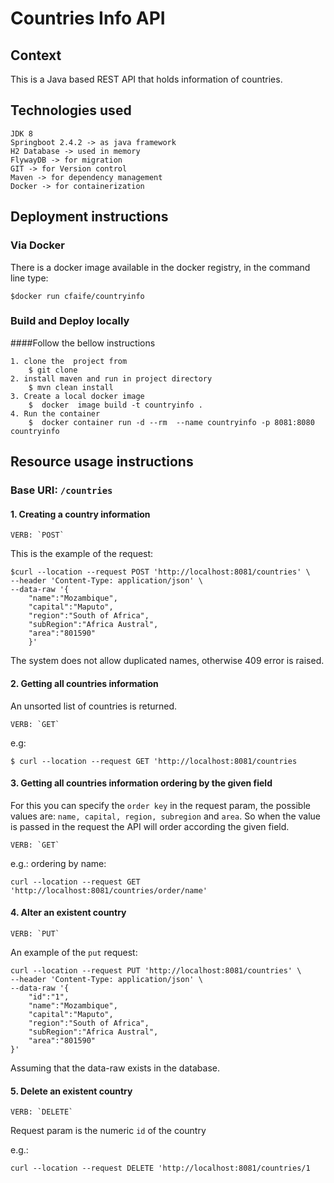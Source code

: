 # Countries Info API

## Context
 This is a Java based REST API that holds information of countries.
 
## Technologies used
    JDK 8
    Springboot 2.4.2 -> as java framework
    H2 Database -> used in memory
    FlywayDB -> for migration
    GIT -> for Version control
    Maven -> for dependency management
    Docker -> for containerization 

## Deployment instructions 
###  Via Docker
There is a docker image available in the docker registry, in  the command line
type:
   
    $docker run cfaife/countryinfo

###  Build and Deploy locally

####Follow the bellow instructions

    1. clone the  project from
        $ git clone 
    2. install maven and run in project directory
        $ mvn clean install
    3. Create a local docker image
        $  docker  image build -t countryinfo .
    4. Run the container
        $  docker container run -d --rm  --name countryinfo -p 8081:8080 countryinfo
        

##  Resource usage instructions

###    Base URI:  `/countries`
#### 1. Creating a country information    

    VERB: `POST`

This is the example of the request:

    $curl --location --request POST 'http://localhost:8081/countries' \
    --header 'Content-Type: application/json' \
    --data-raw '{
        "name":"Mozambique",
        "capital":"Maputo",
        "region":"South of Africa",
        "subRegion":"Africa Austral",
        "area":"801590" 
        }'
The system does not allow duplicated names, otherwise 409 error is raised.

#### 2. Getting all countries information

An unsorted list of countries is returned.     

    VERB: `GET` 

e.g:
    
    $ curl --location --request GET 'http://localhost:8081/countries

#### 3. Getting all countries information ordering by the given field
For this you can specify the `order key` in the request param,
 the possible values are:
`name, capital, region, subregion` and `area`. So when the value is passed
in the request the API will order according the given field.

    VERB: `GET` 

e.g.: ordering by name:

    curl --location --request GET 'http://localhost:8081/countries/order/name'

#### 4. Alter an existent country

    VERB: `PUT`

An example of the `put` request:

    curl --location --request PUT 'http://localhost:8081/countries' \
    --header 'Content-Type: application/json' \
    --data-raw '{
        "id":"1",
        "name":"Mozambique",
        "capital":"Maputo",
        "region":"South of Africa",
        "subRegion":"Africa Austral",
        "area":"801590"
    }'

Assuming that the data-raw exists in the database.

#### 5. Delete an existent country

    VERB: `DELETE`

Request param is the numeric `id` of the country 

e.g.: 

    curl --location --request DELETE 'http://localhost:8081/countries/1
